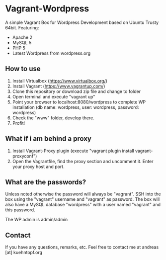 # Vagrant-Wordpress

A simple Vagrant Box for Wordpress Development based on Ubuntu Trusty 64bit.
Featuring:

* Apache 2
* MySQL 5
* PHP 5
* Latest Wordpress from wordpress.org

## How to use

1. Install Virtualbox (https://www.virtualbox.org/)
2. Install Vagrant (https://www.vagrantup.com/)
3. Clone this repository or download zip file and change to folder
4. Open terminal and execute "vagrant up"
5. Point your browser to localhost:8080/wordpress to complete WP installation (db name: wordpress, user: wordpress, password: wordpress)
6. Check the "www" folder, develop there.
7. Profit!

## What if i am behind a proxy

1. Install Vagrant-Proxy plugin (execute "vagrant plugin install vagrant-proxyconf")
2. Open the Vagrantfile, find the proxy section and uncomment it. Enter your proxy host and port.

## What are the passwords?

Unless noted otherwise the password will always be "vagrant".
SSH into the box using the "vagrant" username and "vagrant" as password.
The box will also have a MySQL database "wordpress" with a user named "vagrant" and this password.

The WP admin is admin/admin

## Contact

If you have any questions, remarks, etc. Feel free to contact me at andreas [at] kuehntopf.org

